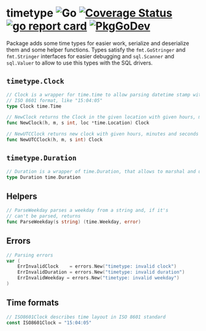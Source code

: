 # timetype ![Go](https://github.com/Semior001/timetype/workflows/Go/badge.svg) [![Coverage Status](https://coveralls.io/repos/github/Semior001/timetype/badge.svg?branch=master)](https://coveralls.io/github/Semior001/timetype?branch=master) [![go report card](https://goreportcard.com/badge/github.com/semior001/timetype)](https://goreportcard.com/report/github.com/semior001/timetype) [![PkgGoDev](https://pkg.go.dev/badge/github.com/Semior001/timetype)](https://pkg.go.dev/github.com/Semior001/timetype)
Package adds some time types for easier work, serialize and deserialize them and some helper functions. Types satisfy the `fmt.GoStringer` and `fmt.Stringer` interfaces for easier debugging and `sql.Scanner` and `sql.Valuer` to allow to use this types with the SQL drivers.  

## `timetype.Clock`

```go
// Clock is a wrapper for time.time to allow parsing datetime stamp with time only in
// ISO 8601 format, like "15:04:05"
type Clock time.Time
```

```go
// NewClock returns the Clock in the given location with given hours, minutes and secs
func NewClock(h, m, s int, loc *time.Location) Clock
```

```go
// NewUTCClock returns new clock with given hours, minutes and seconds in the UTC location
func NewUTCClock(h, m, s int) Clock 
```

## `timetype.Duration`

```go
// Duration is a wrapper of time.Duration, that allows to marshal and unmarshal time in RFC3339 format
type Duration time.Duration
``` 

## Helpers

```go
// ParseWeekday parses a weekday from a string and, if it's
// can't be parsed, returns
func ParseWeekday(s string) (time.Weekday, error)
```

## Errors

```go
// Parsing errors
var (
	ErrInvalidClock    = errors.New("timetype: invalid clock")
	ErrInvalidDuration = errors.New("timetype: invalid duration")
    ErrInvalidWeekday = errors.New("timetype: invalid weekday")
)
```

## Time formats
```go
// ISO8601Clock describes time layout in ISO 8601 standard
const ISO8601Clock = "15:04:05"
```
